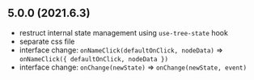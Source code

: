 ## 5.0.0 (2021.6.3)
- restruct internal state management using `use-tree-state` hook
- separate css file
- interface change: `onNameClick(defaultOnClick, nodeData)` => `onNameClick({ defaultOnClick, nodeData })`
- interface change: `onChange(newState)` => `onChange(newState, event)`